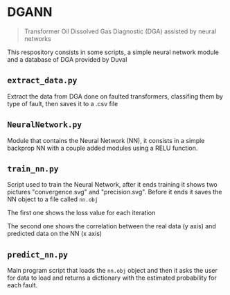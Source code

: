 # DGANN
> Transformer Oil Dissolved Gas Diagnostic (DGA) assisted by neural networks

This respository consists in some scripts, a simple neural network module and a database of DGA provided by Duval

## `extract_data.py`
Extract the data from DGA done on faulted transformers, classifing them by type of fault, then saves it to a .csv file

## `NeuralNetwork.py`
Module that contains the Neural Network (NN), it consists in a simple backprop NN with a couple added modules using a RELU function.

## `train_nn.py`
Script used to train the Neural Network, after it ends training it shows two pictures "convergence.svg" and "precision.svg". Before it ends it saves the NN object to a file called `nn.obj`

The first one shows the loss value for each iteration

[](./images/convergence.svg)

The second one shows the correlation between the real data (y axis) and predicted data on the NN (x axis)

[](./images/precision.svg)

## `predict_nn.py`
Main program script that loads the `nn.obj` object and then it asks the user for data to load and returns a dictionary with the estimated probability for each fault.

